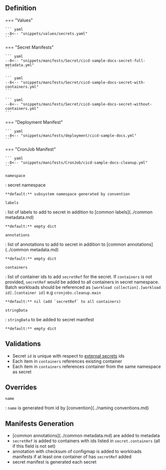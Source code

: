 ## Definition


=== "Values"

    ``` yaml
    --8<-- "snippets/values/secrets.yaml"
    ```

=== "Secret Manifests"

    ``` yaml
    --8<-- "snippets/manifests/Secret/cicd-sample-docs-secret-full-metadata.yml"
    ```

    ``` yaml
    --8<-- "snippets/manifests/Secret/cicd-sample-docs-secret-with-containers.yml"
    ```

    ``` yaml
    --8<-- "snippets/manifests/Secret/cicd-sample-docs-secret-without-containers.yml"
    ```

=== "Deployment Manifest"

    ``` yaml
    --8<-- "snippets/manifests/deployment/cicd-sample-docs.yml"
    ```

=== "CronJob Manifest"

    ``` yaml
    --8<-- "snippets/manifests/CronJob/cicd-sample-docs-cleanup.yml"
    ```


`namespace`

:   secret namespace

    **default:** subsystem namespace generated by convention

`labels`

:   list of labels to add to secret in addition to [common labels](../common metadata.md)

    **default:** empty dict

`annotations`

:   list of annotations to add to secret in addition to [common annotations](../common metadata.md)

    **default:** empty dict

`containers`

:   list of container ids to add `secretRef` for the secret. If  `containers` is not provided, `secretRef` would be added to all containers in secret namespace.
    Batch workloads should be referenced as `[workload collection].[workload id].[container id]` e.g `cronjobs.cleanup.main`


    **default:** nil (add `secretRef` to all containers)

`stringData`

:   `stringData` to be added to secret manifest

    **default:** empty dict

## Validations

- Secret `id` is unique with respect to [external secrets](external-secret.md) ids
- Each item in `containers` references existing container
- Each item in `containers` references container from the same namespace as secret

## Overrides

`name`

:   `name` is generated from id by [convention](../naming conventions.md)


## Manifests Generation 

- [common annotations](../common metadata.md) are added to metadata
- `secretRef` is added to containers with ids listed in `secret.containers` (all if this field is not set)
- annotation with checksum of configmap is added to workloads manifests if at least one container of has `secretRef` added
- secret manifest is generated each secret
 